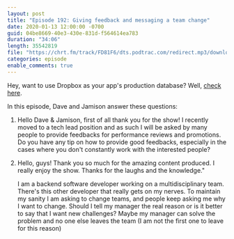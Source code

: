 ```yaml
---
layout: post
title: "Episode 192: Giving feedback and messaging a team change"
date: 2020-01-13 12:00:00 -0700
guid: 04be8669-40e3-430e-831d-f564614ea783
duration: "34:06"
length: 35542819
file: "https://chrt.fm/track/FD81F6/dts.podtrac.com/redirect.mp3/download.softskills.audio/sse-192.mp3"
categories: episode
enable_comments: true
---
```


Hey, want to use Dropbox as your app's production database? Well, <a href="https://www.reddit.com/r/sysadmin/comments/eaphr8/a_dropbox_account_gave_me_stomach_ulcers/">check here</a>.

In this episode, Dave and Jamison answer these questions:

1. Hello Dave & Jamison, first of all thank you for the show! I recently moved to a tech lead position and as such I will be asked by many people to provide feedbacks for performance reviews and promotions. Do you have any tip on how to provide good feedbacks, especially in the cases where you don't constantly work with the interested people?


2. Hello, guys! Thank you so much for the amazing content produced. I really enjoy the show. Thanks for the laughs and the knowledge."
   
   I am a backend software developer working on a multidisciplinary team. There's this other developer that really gets on my nerves. To maintain my sanity I am asking to change teams, and people keep asking me why I want to change. Should I tell my manager the real reason or is it better to say that I want new challenges? Maybe my manager can solve the problem and no one else leaves the team (I am not the first one to leave for this reason)
